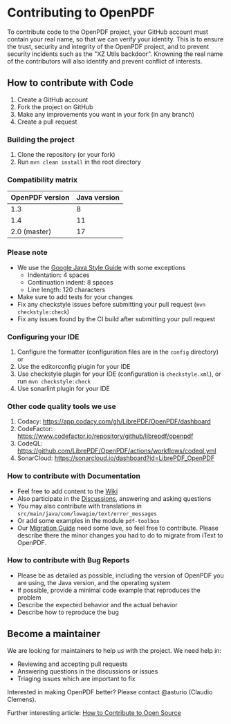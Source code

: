 # Contributing to OpenPDF

To contribute code to the OpenPDF project, your GitHub account must contain your real name, so that we can verify 
your identity. This is to ensure the trust, security and integrity of the OpenPDF project, and to prevent security incidents
such as the "XZ Utils backdoor". Knowning the real name of the contributors will also identify and prevent conflict of interests. 

## How to contribute with Code

1. Create a GitHub account
2. Fork the project on GitHub
3. Make any improvements you want in your fork (in any branch)
4. Create a pull request

### Building the project

1. Clone the repository (or your fork)
2. Run `mvn clean install` in the root directory

### Compatibility matrix

| OpenPDF version | Java version |
|-----------------|--------------|
| 1.3             | 8            |
| 1.4             | 11           |
| 2.0 (master)    | 17           |

### Please note

- We use the [Google Java Style Guide](https://google.github.io/styleguide/javaguide.html) with
  some exceptions
  - Indentation: 4 spaces
  - Continuation indent: 8 spaces
  - Line length: 120 characters
- Make sure to add tests for your changes
- Fix any checkstyle issues before submitting your pull request (`mvn checkstyle:check`)
- Fix any issues found by the CI build after submitting your pull request

### Configuring your IDE

1. Configure the formatter (configuration files are in the `config` directory) or
2. Use the editorconfig plugin for your IDE
3. Use checkstyle plugin for your IDE (configuration is `checkstyle.xml`), or run `mvn checkstyle:check`
4. Use sonarlint plugin for your IDE

### Other code quality tools we use

1. Codacy: https://app.codacy.com/gh/LibrePDF/OpenPDF/dashboard
2. CodeFactor: https://www.codefactor.io/repository/github/librepdf/openpdf
3. CodeQL: https://github.com/LibrePDF/OpenPDF/actions/workflows/codeql.yml
4. SonarCloud: https://sonarcloud.io/dashboard?id=LibrePDF_OpenPDF

### How to contribute with Documentation

- Feel free to add content to the [Wiki](https://github.com/LibrePDF/OpenPDF/wiki)
- Also participate in the [Discussions](https://github.com/LibrePDF/OpenPDF/discussions), answering and asking questions
- You may also contribute with translations in `src/main/java/com/lowagie/text/error_messages`
- Or add some examples in the module `pdf-toolbox`
- Our [Migration Guide](https://github.com/LibrePDF/OpenPDF/wiki/Migrating-from-iText-2-and-4) need some love, so
  feel free to contribute. Please describe there the minor changes you had to do to migrate from iText to OpenPDF.

### How to contribute with Bug Reports

- Please be as detailed as possible, including the version of OpenPDF you are using, the Java version, and the operating
  system
- If possible, provide a minimal code example that reproduces the problem
- Describe the expected behavior and the actual behavior
- Describe how to reproduce the bug

## Become a maintainer

We are looking for maintainers to help us with the project. We need help in:

- Reviewing and accepting pull requests
- Answering questions in the discussions or issues
- Triaging issues which are important to fix

Interested in making OpenPDF better? Please contact @asturio (Claudio Clemens).

Further interesting article: [How to Contribute to Open Source](https://opensource.guide/how-to-contribute/)
